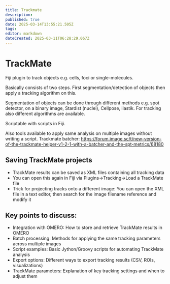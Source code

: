 ```yaml
---
title: Trackmate
description: 
published: true
date: 2025-03-14T13:55:21.505Z
tags: 
editor: markdown
dateCreated: 2025-03-11T06:28:29.067Z
---
```


# TrackMate
Fiji plugin to track objects e.g. cells, foci or single-molecules.

Basically consists of two steps. First segmentation/detection of objects then apply a tracking algorithm on this.

Segmentation of objects can be done through different methods e.g. spot detector, on a binary image, Stardist (nuclei), Cellpose, ilastik.
For tracking also different algorithms are available.

Scriptable with scripts in Fiji.

Also tools available to apply same analysis on multiple images without writing a script.
Trackmate batcher: https://forum.image.sc/t/new-version-of-the-trackmate-helper-v1-2-1-with-a-batcher-and-the-spt-metrics/68180

## Saving TrackMate projects
- TrackMate results can be saved as XML files containing all tracking data
- You can open this again in Fiji via Plugins->Tracking->Load a TrackMate file
- Trick for projecting tracks onto a different image: You can open the XML file in a text editor, then search for the image filename reference and modify it

## Key points to discuss:

- Integration with OMERO: How to store and retrieve TrackMate results in OMERO
- Batch processing: Methods for applying the same tracking parameters across multiple images
- Script examples: Basic Jython/Groovy scripts for automating TrackMate analysis
- Export options: Different ways to export tracking results (CSV, ROIs, visualizations)
- TrackMate parameters: Explanation of key tracking settings and when to adjust them
